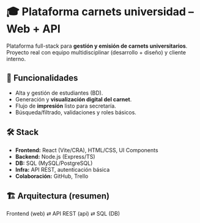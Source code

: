 # 🎓 Plataforma carnets universidad – Web + API

Plataforma full-stack para **gestión y emisión de carnets universitarios**.  
Proyecto real con equipo multidisciplinar (desarrollo + diseño) y cliente interno.

## 🚀 Funcionalidades
- Alta y gestión de estudiantes (BD).
- Generación y **visualización digital del carnet**.
- Flujo de **impresión** listo para secretaría.
- Búsqueda/filtrado, validaciones y roles básicos.

## 🛠️ Stack
- **Frontend:** React (Vite/CRA), HTML/CSS, UI Components
- **Backend:** Node.js (Express/TS)
- **DB:** SQL (MySQL/PostgreSQL)
- **Infra:** API REST, autenticación básica
- **Colaboración:** GitHub, Trello

## 🏗️ Arquitectura (resumen)
Frontend (web) ⇄ API REST (api) ⇄ SQL (DB)
